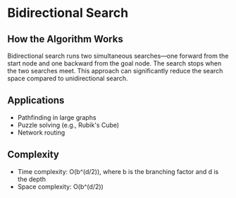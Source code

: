 # Bidirectional Search

## How the Algorithm Works
Bidirectional search runs two simultaneous searches—one forward from the start node and one backward from the goal node. The search stops when the two searches meet. This approach can significantly reduce the search space compared to unidirectional search.

## Applications
- Pathfinding in large graphs
- Puzzle solving (e.g., Rubik's Cube)
- Network routing

## Complexity
- Time complexity: O(b^(d/2)), where b is the branching factor and d is the depth
- Space complexity: O(b^(d/2)) 